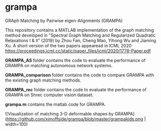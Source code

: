 # grampa
GRAph Matching by Pairwise eigen-Alignments (GRAMPA)

This repository contains a MATLAB implementation of the graph matching method developed in "Spectral Graph Matching and Regularized Quadratic Relaxations I & II" (2019) by Zhou Fan, Cheng Mao, Yihong Wu and Jiaming Xu. A short version of the two papers appearead in ICML 2020 https://proceedings.icml.cc/static/paper_files/icml/2020/1778-Paper.pdf

**GRAMPA_AS** folder contains the code to evaluate the performance of GRAMPA on matching autonomous network systems.

**GRAMPA_comparison** folder contains the code to compare GRAMPA with the existing graph matching methods. 

**GRAMPA_rec** folder contains the code to evaluate the performance of GRAMPA on Shrec computer vision dataset.

**grampa.m** contains the matlab code for GRAMPA.

![Visualization of matching 3-D deformable shapes by GRAMPA](https://github.com/xjmoffside/grampa/blob/master/grampakids.png | width=100)

